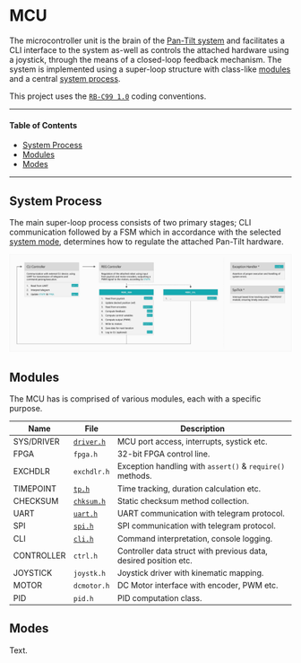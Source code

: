 # MCU
The microcontroller unit is the brain of the [Pan-Tilt system][1] and facilitates a CLI interface to the system as-well as controls the attached hardware using a joystick, through the means of a closed-loop feedback mechanism. The system is implemented using a super-loop structure with class-like [modules](#modules) and a central [system process](#system-process).

This project uses the [`RB-C99 1.0`][2] coding conventions.

[1]: https://rb-pro4-f19.github.io/
[2]: https://github.com/rb-pro4-f19/rb-pro4-f19.github.io/blob/master/docs/RB-C99/rb_c99_1.0.md

---

#### Table of Contents

- [System Process](#system-process)
- [Modules](#modules)
- [Modes](#modes)

---

## System Process
The main super-loop process  consists of two primary stages; CLI communication followed by a FSM which in accordance with the selected [system mode](#modes), determines how to regulate the attached Pan-Tilt hardware.

![System Process](https://raw.githubusercontent.com/rb-pro4-f19/Overleaf/master/assets/img/mcu_architecture.jpg)

## Modules
The MCU has is comprised of various modules, each with a specific purpose.

| Name       | File         | Description                                                      |
|------------|--------------|------------------------------------------------------------------|
| SYS/DRIVER | [`driver.h`] | MCU port access, interrupts, systick etc.                        |
| FPGA       | `fpga.h`     | 32-bit FPGA control line.                                        |
| EXCHDLR    | `exchdlr.h`  | Exception handling with `assert()` & `require()` methods.        |
| TIMEPOINT  | [`tp.h`]     | Time tracking, duration calculation etc.                         |
| CHECKSUM   | [`chksum.h`] | Static checksum method collection.                               |
| UART       | [`uart.h`]   | UART communication with telegram protocol.                       |
| SPI        | [`spi.h`]    | SPI communication with telegram protocol.                        |
| CLI        | [`cli.h`]    | Command interpretation, console logging.                         |
| CONTROLLER | `ctrl.h`     | Controller data struct with previous data, desired position etc. |
| JOYSTICK   | `joystk.h`   | Joystick driver with kinematic mapping.                          |
| MOTOR      | `dcmotor.h`  | DC Motor interface with encoder, PWM etc.                        |
| PID        | `pid.h`      | PID computation class.                                           |

<!-- Links to the header files -->

[`driver.h`]: https://github.com/rb-pro4-f19/MCU/blob/master/modules/driver.h
[`fpga.h`]: #modules
[`exchdlr.h`]: #modules
[`tp.h`]: https://github.com/rb-pro4-f19/MCU/blob/master/modules/tp.h
[`chksum.h`]: https://github.com/rb-pro4-f19/MCU/blob/master/modules/chksum.h
[`uart.h`]: https://github.com/rb-pro4-f19/MCU/blob/master/modules/uart.h
[`spi.h`]: https://github.com/rb-pro4-f19/MCU/blob/master/modules/spi.h
[`cli.h`]: https://github.com/rb-pro4-f19/MCU/blob/master/modules/cli.h
[`ctrl.h`]: #modules
[`joystk.h`]: #modules
[`dcmotor.h`]: #modules
[`pid.h`]: #modules

## Modes
Text.
